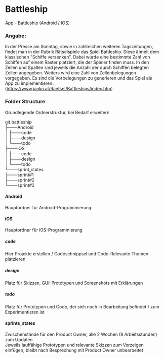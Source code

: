 ﻿# Battleship
App - Battleship (Android / IOS)

### Angabe:

In der Presse am Sonntag, sowie in zahlreichen weiteren Tagszeitungen, findet man in der Rubrik Rätselspiele das Spiel Battleship. Diese ähnelt dem klassischen "Schiffe versenken". Dabei wurde eine bestimmte Zahl von Schiffen auf einem Raster platziert, die der Spieler finden muss. In den Zeilen und Spalten sind jeweils die Anzahl der durch Schiffen belegten Zellen angegeben. Weiters wird eine Zahl von Zellenbelegungen vorgegeben. Es sind die Vorbelegungen zu generieren und das Spiel als App zu implementieren. (https://www.janko.at/Raetsel/Battleships/index.htm)

### Folder Structure

Grundlegende Ordnerstruktur, bei Bedarf erweitern

git.battleship  
├───Android  
│   ├───code  
│   ├───design  
│   └───todo  
├───iOS  
│   ├───code  
│   ├───design  
│   └───todo  
└───sprint_states  
    ├───sprint#1  
    ├───sprint#2  
    └───sprint#3  

#### Android

Hauptordner für Android-Programmierung

#### iOS

Hauptordner für iOS-Programmierung

##### code

Hier Projekte erstellen / Codeschnippsel und Code-Relevante Themen platzieren

##### design

Platz für Skizzen, GUI-Prototypen und Screenshots mit Erklärungen

##### todo

Platz für Prototypen und Code, der sich noch in Bearbeitung befindet / zum Experimentieren ist

#### sprints_states

Zwischenstände für den Product Owner, alle 2 Wochen (8 Arbeitsstunden) zum Updaten  
Jeweils lauffähige Prototypen und relevante Skizzen zum Vorzeigen einfügen, bleibt nach Besprechung mit Product Owner unbearbeitet